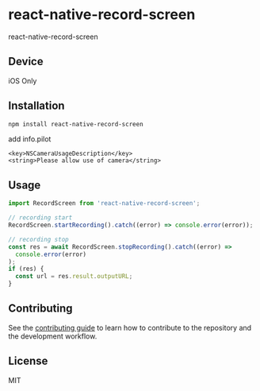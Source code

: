 # react-native-record-screen

react-native-record-screen

## Device

iOS Only

## Installation

```sh
npm install react-native-record-screen
```

add info.pilot

```
<key>NSCameraUsageDescription</key>
<string>Please allow use of camera</string>
```

## Usage

```js
import RecordScreen from 'react-native-record-screen';

// recording start
RecordScreen.startRecording().catch((error) => console.error(error));

// recording stop
const res = await RecordScreen.stopRecording().catch((error) =>
  console.error(error)
);
if (res) {
  const url = res.result.outputURL;
}
```

## Contributing

See the [contributing guide](CONTRIBUTING.md) to learn how to contribute to the repository and the development workflow.

## License

MIT
